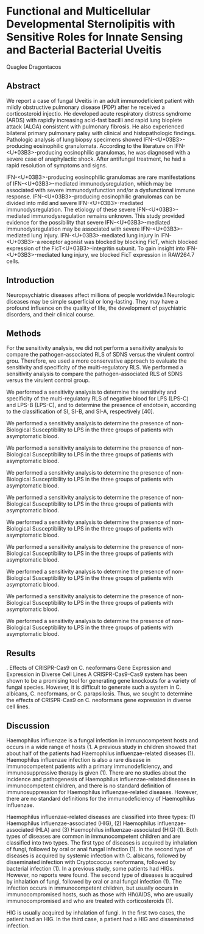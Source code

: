 # Functional and Multicellular Developmental Sternolipitis with Sensitive Roles for Innate Sensing and Bacterial Bacterial Uveitis
Quaglee Dragontacos


## Abstract

We report a case of fungal Uveitis in an adult immunodeficient patient with mildly obstructive pulmonary disease (PDP) after he received a corticosteroid injectio. He developed acute respiratory distress syndrome (ARDS) with rapidly increasing acid-fast bacilli and rapid lung bioplete attack (ALGA) consistent with pulmonary fibrosis. He also experienced bilateral primary pulmonary palsy with clinical and histopathologic findings. Pathologic analysis of lung biopsy specimens showed IFN-<U+03B3>-producing eosinophilic granulomata. According to the literature on IFN-<U+03B3>-producing eosinophilic granulomas, he was diagnosed with a severe case of anaphylactic shock. After antifungal treatment, he had a rapid resolution of symptoms and signs.

IFN-<U+03B3>-producing eosinophilic granulomas are rare manifestations of IFN-<U+03B3>-mediated immunodysregulation, which may be associated with severe immunodysfunction and/or a dysfunctional immune response. IFN-<U+03B3>-producing eosinophilic granulomas can be divided into mild and severe IFN-<U+03B3>-mediated immunodysregulation. The etiology of these severe IFN-<U+03B3>-mediated immunodysregulation remains unknown. This study provided evidence for the possibility that severe IFN-<U+03B3>-mediated immunodysregulation may be associated with severe IFN-<U+03B3>-mediated lung injury. IFN-<U+03B3>-mediated lung injury in IFN-<U+03B3>-a receptor agonist was blocked by blocking FicT, which blocked expression of the FicT<U+03B3>-integritin subunit. To gain insight into IFN-<U+03B3>-mediated lung injury, we blocked FicT expression in RAW264.7 cells.


## Introduction
Neuropsychiatric diseases affect millions of people worldwide.1 Neurologic diseases may be simple superficial or long-lasting. They may have a profound influence on the quality of life, the development of psychiatric disorders, and their clinical course.


## Methods
For the sensitivity analysis, we did not perform a sensitivity analysis to compare the pathogen-associated RLS of SDNS versus the virulent control grou. Therefore, we used a more conservative approach to evaluate the sensitivity and specificity of the multi-regulatory RLS. We performed a sensitivity analysis to compare the pathogen-associated RLS of SDNS versus the virulent control group.

We performed a sensitivity analysis to determine the sensitivity and specificity of the multi-regulatory RLS of negative blood for LPS (LPS-C) and LPS-B (LPS-C), and to determine the presence of endotoxin, according to the classification of SI, SI-B, and SI-A, respectively [40].

We performed a sensitivity analysis to determine the presence of non-Biological Susceptibility to LPS in the three groups of patients with asymptomatic blood.

We performed a sensitivity analysis to determine the presence of non-Biological Susceptibility to LPS in the three groups of patients with asymptomatic blood.

We performed a sensitivity analysis to determine the presence of non-Biological Susceptibility to LPS in the three groups of patients with asymptomatic blood.

We performed a sensitivity analysis to determine the presence of non-Biological Susceptibility to LPS in the three groups of patients with asymptomatic blood.

We performed a sensitivity analysis to determine the presence of non-Biological Susceptibility to LPS in the three groups of patients with asymptomatic blood.

We performed a sensitivity analysis to determine the presence of non-Biological Susceptibility to LPS in the three groups of patients with asymptomatic blood.

We performed a sensitivity analysis to determine the presence of non-Biological Susceptibility to LPS in the three groups of patients with asymptomatic blood.

We performed a sensitivity analysis to determine the presence of non-Biological Susceptibility to LPS in the three groups of patients with asymptomatic blood.

We performed a sensitivity analysis to determine the presence of non-Biological Susceptibility to LPS in the three groups of patients with asymptomatic blood.


## Results
. Effects of CRISPR-Cas9 on C. neoformans Gene Expression and Expression in Diverse Cell Lines
A CRISPR-Cas9-Cas9 system has been shown to be a promising tool for generating gene knockouts for a variety of fungal species. However, it is difficult to generate such a system in C. albicans, C. neoformans, or C. parapsilosis. Thus, we sought to determine the effects of CRISPR-Cas9 on C. neoformans gene expression in diverse cell lines.


## Discussion
Haemophilus influenzae is a fungal infection in immunocompetent hosts and occurs in a wide range of hosts (1. A previous study in children showed that about half of the patients had Haemophilus influenzae-related diseases (1). Haemophilus influenzae infection is also a rare disease in immunocompetent patients with a primary immunodeficiency, and immunosuppressive therapy is given (1). There are no studies about the incidence and pathogenesis of Haemophilus influenzae-related diseases in immunocompetent children, and there is no standard definition of immunosuppression for Haemophilus influenzae-related diseases. However, there are no standard definitions for the immunodeficiency of Haemophilus influenzae.

Haemophilus influenzae-related diseases are classified into three types: (1) Haemophilus influenzae-associated (HIG), (2) Haemophilus influenzae-associated (HLA) and (3) Haemophilus influenzae-associated (HIG) (1). Both types of diseases are common in immunocompetent children and are classified into two types. The first type of diseases is acquired by inhalation of fungi, followed by oral or anal fungal infection (1). In the second type of diseases is acquired by systemic infection with C. albicans, followed by disseminated infection with Cryptococcus neoformans, followed by bacterial infection (1). In a previous study, some patients had HIGs. However, no reports were found. The second type of diseases is acquired by inhalation of fungi, followed by oral or anal fungal infection (1). The infection occurs in immunocompetent children, but usually occurs in immunocompromised hosts, such as those with HIV/AIDS, who are usually immunocompromised and who are treated with corticosteroids (1).

HIG is usually acquired by inhalation of fungi. In the first two cases, the patient had an HIG. In the third case, a patient had a HIG and disseminated infection.
